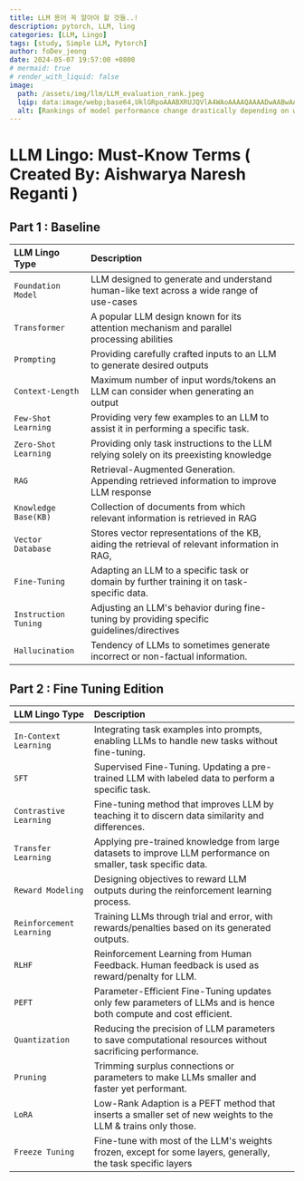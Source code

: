 ```yaml
---
title: LLM 용어 꼭 알아야 할 것들..!
description: pytorch, LLM, ling
categories: [LLM, Lingo]
tags: [study, Simple LLM, Pytorch]
author: foDev_jeong
date: 2024-05-07 19:57:00 +0800
# mermaid: true
# render_with_liquid: false
image:
  path: /assets/img/llm/LLM_evaluation_rank.jpeg
  lqip: data:image/webp;base64,UklGRpoAAABXRUJQVlA4WAoAAAAQAAAADwAABwAAQUxQSDIAAAARL0AmbZurmr57yyIiqE8oiG0bejIYEQTgqiDA9vqnsUSI6H+oAERp2HZ65qP/VIAWAFZQOCBCAAAA8AEAnQEqEAAIAAVAfCWkAALp8sF8rgRgAP7o9FDvMCkMde9PK7euH5M1m6VWoDXf2FkP3BqV0ZYbO6NA/VFIAAAA
  alt: [Rankings of model performance change drastically depending on which LLM is used as the judge on KILT-NQ]
---
```


# LLM Lingo: Must-Know Terms ( Created By: Aishwarya Naresh Reganti )

## Part 1 : Baseline

| LLM Lingo Type             | Description          |  |
| :--------------------------| :--------------- | :------  |
| `Foundation Model` | LLM designed to generate and understand human-like text across a wide range of use-cases | | 
| `Transformer` | A popular LLM design known for its attention mechanism and parallel processing abilities | |
| `Prompting` | Providing carefully crafted inputs to an LLM to generate desired outputs | |
| `Context-Length` | Maximum number of input words/tokens an LLM can consider when generating an output | |
| `Few-Shot Learning` | Providing very few examples to an LLM to assist it in performing a specific task. | |
| `Zero-Shot Learning` | Providing only task instructions to the LLM relying solely on its preexisting knowledge | |
| `RAG` | Retrieval-Augmented Generation. Appending retrieved information to improve LLM response | |
| `Knowledge Base(KB)` | Collection of documents from which relevant information is retrieved in RAG | |
| `Vector Database` | Stores vector representations of the KB, aiding the retrieval of relevant information in RAG, | |
| `Fine-Tuning` | Adapting an LLM to a specific task or domain by further training it on task-specific data. | |
| `Instruction Tuning` | Adjusting an LLM's behavior during fine-tuning by providing specific guidelines/directives | |
| `Hallucination` | Tendency of LLMs to sometimes generate incorrect or non-factual information. | |

## Part 2 : Fine Tuning Edition

| LLM Lingo Type             | Description          |  |
| :--------------------------| :--------------- | :------  |
| `In-Context Learning` | Integrating task examples into prompts, enabling LLMs to handle new tasks without fine-tuning. | | 
| `SFT` | Supervised Fine-Tuning. Updating a pre-trained LLM with labeled data to perform a specific task. | |
| `Contrastive Learning` | Fine-tuning method that improves LLM by teaching it to discern data similarity and differences. | |
| `Transfer Learning` | Applying pre-trained knowledge from large datasets to improve LLM performance on smaller, task specific data. | |
| `Reward Modeling ` | Designing objectives to reward LLM outputs during the reinforcement learning process. | |
| `Reinforcement Learning` | Training LLMs through trial and error, with rewards/penalties based on its generated outputs. | |
| `RLHF` | Reinforcement Learning from Human Feedback. Human feedback is used as reward/penalty for LLM. | |
| `PEFT` | Parameter-Efficient Fine-Tuning updates only few parameters of LLMs and is hence both compute and cost efficient. | |
| `Quantization` | Reducing the precision of LLM parameters to save computational resources without sacrificing performance. | |
| `Pruning` | Trimming surplus connections or parameters to make LLMs smaller and faster yet performant. | |
| `LoRA` | Low-Rank Adaption is a PEFT method that inserts a smaller set of new weights to the LLM & trains only those. | |
| `Freeze Tuning` | Fine-tune with most of the LLM's weights frozen, except for some layers, generally, the task specific layers | |

